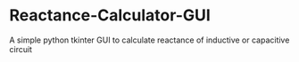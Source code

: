 # Reactance-Calculator-GUI
A simple python tkinter GUI to calculate reactance of inductive or capacitive circuit
